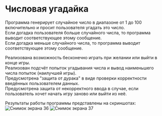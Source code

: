 # Числовая угадайка
Программа генерирует случайное число в диапазоне от 1 до 100 включительно и просит пользователя угадать это число.  
Если догадка пользователя больше случайного числа, то программа выводит соответствующее этому сообщение.  
Если догадка меньше случайного числа, то программа выводит соответствующее этому сообщение.  

Реализована возможность бесконечно играть при желании или выйти в конце игры.  
Реализован подсчёт попыток угадывания числа и вывод наименьшего числа попыток (наилучшей игры).  
Предусмотрена "защита от дурака" в виде проверки корректности введённых пользователем данных.  
Предусмотрена защита от некорректного ввода в случае, если пользователь хочет начать игру заново или выйти из неё.

Результаты работы программы представлены на скриншотах:
![Снимок экрана 36](https://user-images.githubusercontent.com/71518140/206922345-2400899f-573f-4a1a-8ad4-cd00a2407d1f.png)
![Снимок экрана 37](https://user-images.githubusercontent.com/71518140/206922348-08008e7a-3a96-4402-9596-bfe61544c63d.png)

